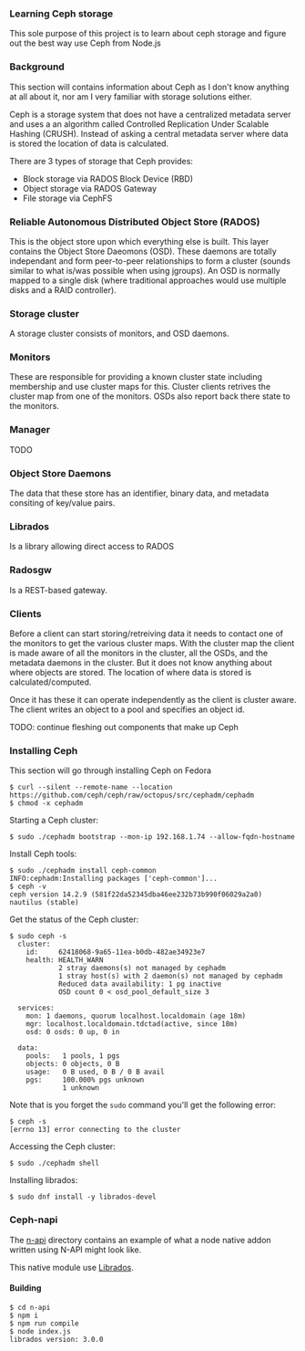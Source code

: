 ### Learning Ceph storage
This sole purpose of this project is to learn about ceph storage and figure out
the best way use Ceph from Node.js

### Background
This section will contains information about Ceph as I don't know anything at
all about it, nor am I very familiar with storage solutions either.

Ceph is a storage system that does not have a centralized metadata server and
uses a an algorithm called Controlled Replication Under Scalable Hashing (CRUSH).
Instead of asking a central metadata server where data is stored the location
of data is calculated.

There are 3 types of storage that Ceph provides:
* Block storage via RADOS Block Device (RBD)
* Object storage via RADOS Gateway
* File storage via CephFS

### Reliable Autonomous Distributed Object Store (RADOS)
This is the object store upon which everything else is built. This layer contains
the Object Store Daeomons (OSD). These daemons are totally independant and form
peer-to-peer relationships to form a cluster (sounds similar to what is/was
possible when using jgroups).
An OSD is normally mapped to a single disk (where traditional approaches would
use multiple disks and a RAID controller).

### Storage cluster
A storage cluster consists of monitors, and OSD daemons.

### Monitors
These are responsible for providing a known cluster state including membership
and use cluster maps for this. Cluster clients retrives the cluster map from one
of the monitors.
OSDs also report back there state to the monitors.

### Manager
TODO

### Object Store Daemons
The data that these store has an identifier, binary data, and metadata consiting
of key/value pairs.


### Librados
Is a library allowing direct access to RADOS

### Radosgw
Is a REST-based gateway.


### Clients
Before a client can start storing/retreiving data it needs to contact one of
the monitors to get the various cluster maps. With the cluster map the client is
made aware of all the monitors in the cluster, all the OSDs, and the metadata
daemons in the cluster. But it does not know anything about where objects are
stored. The location of where data is stored is calculated/computed.

Once it has these it can operate independently as the client is cluster aware.
The client writes an object to a pool and specifies an object id.



TODO: continue fleshing out components that make up Ceph

### Installing Ceph
This section will go through installing Ceph on Fedora

```console
$ curl --silent --remote-name --location https://github.com/ceph/ceph/raw/octopus/src/cephadm/cephadm
$ chmod -x cephadm
```

Starting a Ceph cluster:
```console
$ sudo ./cephadm bootstrap --mon-ip 192.168.1.74 --allow-fqdn-hostname
```

Install Ceph tools:
```console
$ sudo ./cephadm install ceph-common
INFO:cephadm:Installing packages ['ceph-common']...
$ ceph -v
ceph version 14.2.9 (581f22da52345dba46ee232b73b990f06029a2a0) nautilus (stable)
```

Get the status of the Ceph cluster:
```console
$ sudo ceph -s
  cluster:
    id:     62418068-9a65-11ea-b0db-482ae34923e7
    health: HEALTH_WARN
            2 stray daemons(s) not managed by cephadm
            1 stray host(s) with 2 daemon(s) not managed by cephadm
            Reduced data availability: 1 pg inactive
            OSD count 0 < osd_pool_default_size 3
 
  services:
    mon: 1 daemons, quorum localhost.localdomain (age 18m)
    mgr: localhost.localdomain.tdctad(active, since 18m)
    osd: 0 osds: 0 up, 0 in
 
  data:
    pools:   1 pools, 1 pgs
    objects: 0 objects, 0 B
    usage:   0 B used, 0 B / 0 B avail
    pgs:     100.000% pgs unknown
             1 unknown
```
Note that is you forget the `sudo` command you'll get the following error:
```console
$ ceph -s
[errno 13] error connecting to the cluster
```


Accessing the Ceph cluster:
```console
$ sudo ./cephadm shell
```

Installing librados:
```console
$ sudo dnf install -y librados-devel
```

### Ceph-napi
The [n-api](./n-api) directory contains an example of what a node native addon
written using N-API might look like.

This native module use [Librados](https://docs.ceph.com/docs/master/rados/api/librados/).


#### Building
```console
$ cd n-api
$ npm i
$ npm run compile
$ node index.js
librados version: 3.0.0
```
